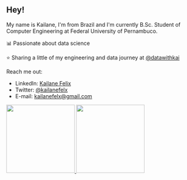 ## Hey! 

My name is Kailane, I'm from Brazil and I'm currently B.Sc. Student of Computer Engineering at Federal University of Pernambuco.

📊 Passionate about data science

⭐ Sharing a little of my engineering and data  journey at [@datawithkai](https://www.instagram.com/datawithkai/)

Reach me out:
* LinkedIn: [Kailane Felix](https://www.linkedin.com/in/kailane-felix/)
* Twitter: [@kailanefelx](https://twitter.com/kailanefelx)
* E-mail: kailanefelx@gmail.com

<div align="left">
  <a href="https://github.com/kailanefelix">
  <img height="180em" src="https://github-readme-stats.vercel.app/api?username=kailanefelix&show_icons=true&theme=dracula&include_all_commits=true&count_private=true"/>
  <img height="180em" src="https://github-readme-stats.vercel.app/api/top-langs/?username=kailanefelix&layout=compact&langs_count=7&theme=dracula"/>
</div>
